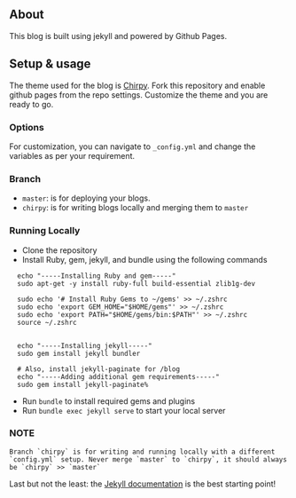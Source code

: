 ## About
This blog is built using jekyll and powered by Github Pages.

## Setup & usage
The theme used for the blog is [Chirpy](https://github.com/cotes2020/jekyll-theme-chirpy). Fork this repository and enable github pages from the repo settings. Customize the theme and you are ready to go.

### Options
For customization, you can navigate to `_config.yml` and change the variables as per your requirement. 

### Branch
- ``master``: is for deploying your blogs.
- ``chirpy``: is for writing blogs locally and merging them to ``master``

### Running Locally
- Clone the repository
- Install Ruby, gem, jekyll, and bundle using the following commands
```
  echo "-----Installing Ruby and gem-----"
  sudo apt-get -y install ruby-full build-essential zlib1g-dev

  sudo echo '# Install Ruby Gems to ~/gems' >> ~/.zshrc
  sudo echo 'export GEM_HOME="$HOME/gems"' >> ~/.zshrc
  sudo echo 'export PATH="$HOME/gems/bin:$PATH"' >> ~/.zshrc
  source ~/.zshrc


  echo "-----Installing jekyll-----"
  sudo gem install jekyll bundler

  # Also, install jekyll-paginate for /blog
  echo "-----Adding additional gem requirements-----"
  sudo gem install jekyll-paginate% 
```
- Run `bundle` to install required gems and plugins
- Run `bundle exec jekyll serve` to start your local server


### NOTE
```
Branch `chirpy` is for writing and running locally with a different `config.yml` setup. Never merge `master` to `chirpy`, it should always be `chirpy` >> `master`
```

Last but not the least: the [Jekyll documentation](http://jekyllrb.com) is the best starting point!
